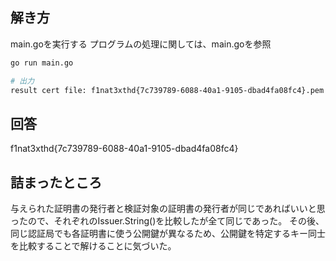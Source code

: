 ## 解き方
main.goを実行する
プログラムの処理に関しては、main.goを参照

```bash
go run main.go

# 出力
result cert file: f1nat3xthd{7c739789-6088-40a1-9105-dbad4fa08fc4}.pem
```

## 回答
f1nat3xthd{7c739789-6088-40a1-9105-dbad4fa08fc4}

## 詰まったところ
与えられた証明書の発行者と検証対象の証明書の発行者が同じであればいいと思ったので、それぞれのIssuer.String()を比較したが全て同じであった。
その後、同じ認証局でも各証明書に使う公開鍵が異なるため、公開鍵を特定するキー同士を比較することで解けることに気づいた。
